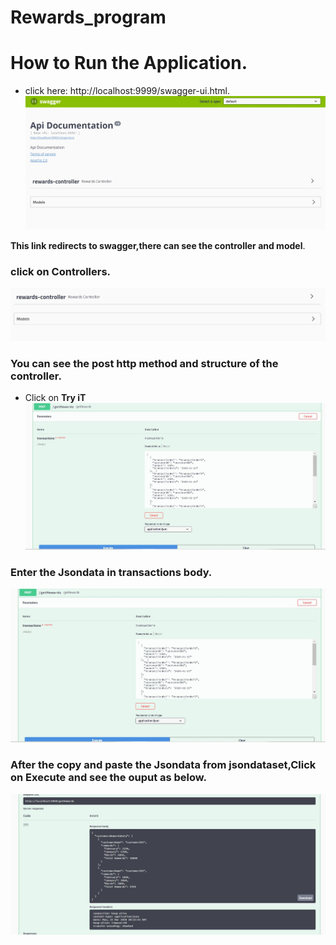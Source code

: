 # Rewards_program
# How to Run the Application.
 * click here: http://localhost:9999/swagger-ui.html.
 ![screenshot](https://github.com/ravitejapeddi/Rewards_program/blob/master/Images/Swagger%20ui.JPG)

 **This link redirects to swagger,there can see the controller and model**.
 ### click on Controllers.
 ![screenshot](https://github.com/ravitejapeddi/Rewards_program/blob/master/Images/Click%20On%20rewards%20controller.JPG)
 ### You can see the post http method and structure of the controller.
  * Click on **Try iT**
  ![screenshot](https://github.com/ravitejapeddi/Rewards_program/blob/master/Images/Click%20on%20tryit%20enter%20json%20data%20in%20Data%20set.JPG)
  ### Enter the Jsondata in transactions body.
  ![screenshot](https://github.com/ravitejapeddi/Rewards_program/blob/master/Images/Click%20on%20tryit%20enter%20json%20data%20in%20Data%20set.JPG)
  ### After the copy and paste the Jsondata from jsondataset,Click on Execute and see the ouput as below.
  ![screenshot](https://github.com/ravitejapeddi/Rewards_program/blob/master/Images/You%20can%20see%20the%20ouput%20with%20reward%20points.JPG)
